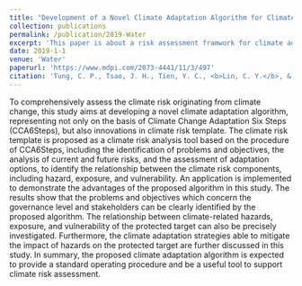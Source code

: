 ```yaml
---
title: "Development of a Novel Climate Adaptation Algorithm for Climate Risk Assessment"
collection: publications
permalink: /publication/2019-Water
excerpt: 'This paper is about a risk assessment framwork for climate adaptation.'
date: 2019-1-1
venue: 'Water'
paperurl: 'https://www.mdpi.com/2073-4441/11/3/497'
citation: 'Tung, C. P., Tsao, J. H., Tien, Y. C., <b>Lin, C. Y.</b>, & Jhong, B. C. (2019). Development of a Novel Climate Adaptation Algorithm for Climate Risk Assessment. <i>Water</i>, 11(3), 497.'
---
```


To comprehensively assess the climate risk originating from climate change, this study aims at developing a novel climate adaptation algorithm, representing not only on the basis of Climate Change Adaptation Six Steps (CCA6Steps), but also innovations in climate risk template. The climate risk template is proposed as a climate risk analysis tool based on the procedure of CCA6Steps, including the identification of problems and objectives, the analysis of current and future risks, and the assessment of adaptation options, to identify the relationship between the climate risk components, including hazard, exposure, and vulnerability. An application is implemented to demonstrate the advantages of the proposed algorithm in this study. The results show that the problems and objectives which concern the governance level and stakeholders can be clearly identified by the proposed algorithm. The relationship between climate-related hazards, exposure, and vulnerability of the protected target can also be precisely investigated. Furthermore, the climate adaptation strategies able to mitigate the impact of hazards on the protected target are further discussed in this study. In summary, the proposed climate adaptation algorithm is expected to provide a standard operating procedure and be a useful tool to support climate risk assessment.